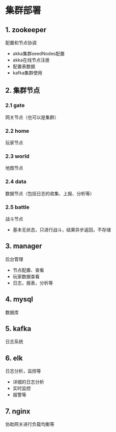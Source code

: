 # 集群部署
## 1. zookeeper
配置和节点协调
- akka集群seedNodes配置
- akka在线节点注册
- 配置表数据
- kafka集群使用

## 2. 集群节点
### 2.1 gate
网关节点（也可以是集群）

### 2.2 home 
玩家节点

### 2.3 world 
地图节点

### 2.4 data
数据节点（包括日志的收集、上报、分析等）

### 2.5 battle
战斗节点
- 基本无状态，只进行战斗，结果异步返回，不存储

## 3. manager
后台管理
- 节点配置、查看
- 玩家数据查看
- 日志，报表，分析等

## 4. mysql
数据库

## 5. kafka
日志系统

## 6. elk
日志分析，监控等
- 详细的日志分析
- 实时监控
- 报警等

## 7. nginx
协助网关进行负载均衡等